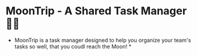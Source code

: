 # MoonTrip - A Shared Task Manager 🌙🚀
* MoonTrip is a task manager designed to help you organize your team's tasks so well, that you coudl reach the Moon! *

